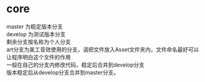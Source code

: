# core

master 为稳定版本分支  
develop 为测试版本分支  
剩余分支按名称为个人分支  
art分支为美工音效使用的分支，请把文件放入Asset文件夹内，文件命名最好可以让程序明白这个文件的作用  
一般在自己的分支内修改代码，稳定后合并到develop分支  
版本稳定后从develop分支合并到master分支。

